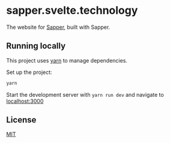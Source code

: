 # sapper.svelte.technology

The website for [Sapper](https://github.com/sveltejs/sapper), built with Sapper.

## Running locally

This project uses [yarn](https://yarnpkg.com) to manage dependencies.

Set up the project:

```bash
yarn
```

Start the development server with `yarn run dev` and navigate to [localhost:3000](http://localhost:3000)

## License

[MIT](LICENSE)
